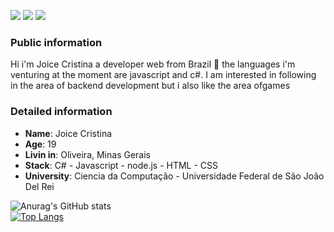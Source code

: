 [<img src="https://img.shields.io/badge/twitter-%231DA1F2.svg?&style=for-the-badge&logo=twitter&logoColor=white" />](https://twitter.com/JoiceCr84301441) [<img src="https://img.shields.io/badge/linkedin-%230077B5.svg?&style=for-the-badge&logo=linkedin&logoColor=white" />](https://www.linkedin.com/in/joice-cristina-3451851a4/) [<img src = "https://img.shields.io/badge/instagram-%23E4405F.svg?&style=for-the-badge&logo=instagram&logoColor=white">](https://www.instagram.com/joice_crsilva/) 


### Public information
Hi i'm Joice Cristina a developer web from Brazil 👋
the languages i'm venturing at the moment are javascript and c#. I am interested in following in the area of ​​backend development but i also like the area of ​​games



### Detailed information

* **Name**: Joice Cristina 
* **Age**: 19 
* **Livin in**: Oliveira, Minas Gerais
* **Stack**: C# - Javascript - node.js - HTML - CSS
* **University**: Ciencia da Computação - Universidade Federal de São João Del Rei



![Anurag's GitHub stats](https://github-readme-stats.vercel.app/api?username=Joice-crypto&show_icons=true&theme=dracula)   
   [![Top Langs](https://github-readme-stats.vercel.app/api/top-langs/?username=Joice-crypto)](https://github.com/Joice-crypto/github-readme-stats)


